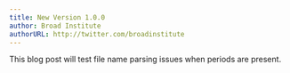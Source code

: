 ```yaml
---
title: New Version 1.0.0
author: Broad Institute
authorURL: http://twitter.com/broadinstitute
---
```


This blog post will test file name parsing issues when periods are present.
